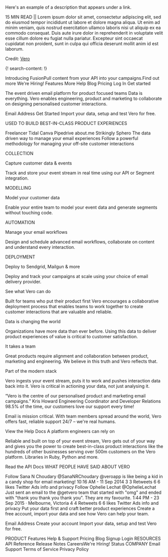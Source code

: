 Here's an example of a description that appears under a link.

15 MIN READ || Lorem ipsum dolor sit amet, consectetur adipiscing elit, sed do eiusmod tempor incididunt ut labore et dolore magna aliqua. Ut enim ad minim veniam, quis nostrud exercitation ullamco laboris nisi ut aliquip ex ea commodo consequat. Duis aute irure dolor in reprehenderit in voluptate velit esse cillum dolore eu fugiat nulla pariatur. Excepteur sint occaecat cupidatat non proident, sunt in culpa qui officia deserunt mollit anim id est laborum.

Credit: [Vero](https://www.getvero.com/)

{! search-content: !}

Introducing FusionPull content from your API into your campaigns.Find out more
 We're Hiring! Features More
 Help Blog Pricing Log In Get started

The event driven email platform for product focused teams
Data is everything. Vero enables engineering, product and marketing to collaborate on designing personalised customer interactions.


Email Address
  Get Started
Import your data, setup and test Vero for free.


USED TO BUILD BEST-IN-CLASS PRODUCT EXPERIENCES

Freelancer  Tidal  Canva  Pipedrive  about.me Strikingly  Sphero
The data driven way to manage your email experiences
Follow a powerful methodology for managing your off-site customer interactions


COLLECTION

Capture customer data & events

Track and store your event stream in real time using our API or Segment integration.


MODELLING

Model your customer data

Enable your entire team to model your event data and generate segments without touching code.


AUTOMATION

Manage your email workflows

Design and schedule advanced email workflows, collaborate on content and understand every interaction.


DEPLOYMENT

Deploy to Sendgrid, Mailgun & more

Deploy and track your campaigns at scale using your choice of email delivery provider.

See what Vero can do

Built for teams who put their product first
Vero encourages a collaborative deployment process that enables teams to work together to create customer interactions that are valuable and reliable.


Data is changing the world

Organizations have more data than ever before. Using this data to deliver product experiences of value is critical to customer satisfaction.


It takes a team

Great products require alignment and collaboration between product, marketing and engineering. We believe in this truth and Vero reflects that.


Part of the modern stack

Vero ingests your event stream, puts it to work and pushes interaction data back into it. Vero is critical in actioning your data, not just analysing it.


“Vero is the centre of our personalised product and marketing email campaigns.”
Kris Howard
Engineering Coordinator and Developer Relations
98.5% of the time, our customers love our support every time!

Email is mission critical. With team members spread around the world, Vero offers fast, reliable support 24/7 – we're real humans.

View the Help Docs
A platform engineers can rely on

Reliable and built on top of your event stream, Vero gets out of your way and gives you the power to create best-in-class product interactions like the hundreds of other businesses serving over 500m customers on the Vero platform. Libraries in Ruby, Python and more.

Read the API Docs
WHAT PEOPLE HAVE SAID ABOUT VERO

 Follow
 Sana N Choudary @SanaNRChoudary
@veroapp is like being a kid in a candy shop for email marketing!
10:16 AM - 11 Sep 2014
  3 3 Retweets   6 6 likes
Twitter Ads info and privacy
 Follow
 Ophelie Lechat @OphelieLechat
Just sent an email to the @getvero team that started with "omg" and ended with "thank you thank you thank you". They are my favourite.
1:44 PM - 23 Sep 2015 · Melbourne, Victoria
  4 4 Retweets   6 6 likes
Twitter Ads info and privacy
Put your data first and craft better product experiences
Create a free account, import your data and see how Vero can help your team.


Email Address
  Create your account
Import your data, setup and test Vero for free.


PRODUCT
Features
Help & Support
Pricing
Blog
Signup
Login
RESOURCES
API Reference
Release Notes
CareersWe're Hiring!
Status
COMPANY
Email Support
Terms of Service
Privacy Policy

